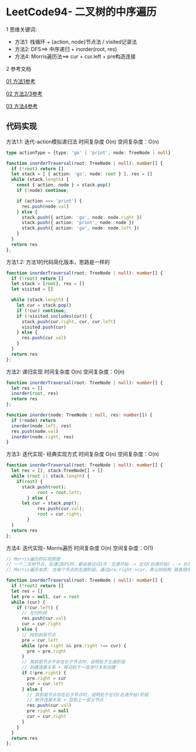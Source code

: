 # LeetCode94- 二叉树的中序遍历


1 思维关键词: 
  - 方法1: 栈循环 + {action, node}节点法 / visited记录法
  - 方法2: DFS==> 中序递归 + inorder(root, res)
  - 方法4: Morris遍历法==> cur + cur.left + pre构造连接
  

2 参考文档

[01 方法1参考](https://leetcode.cn/problems/binary-tree-inorder-traversal/solution/yan-se-biao-ji-fa-yi-chong-tong-yong-qie-jian-ming/)

[02 方法2/3参考](https://leetcode.cn/problems/binary-tree-inorder-traversal/solution/dong-hua-yan-shi-94-er-cha-shu-de-zhong-xu-bian-li/)

[03 方法4参考](https://leetcode.cn/problems/binary-tree-inorder-traversal/solution/er-cha-shu-de-zhong-xu-bian-li-by-leetcode-solutio/)

## 代码实现

方法1.1: 迭代-action模拟递归法  时间复杂度 O(n)  空间复杂度：O(n)

```ts
type actionType = {type: 'go' | 'print', node: TreeNode | null}

function inorderTraversal(root: TreeNode | null): number[] {
  if (!root) return []
  let stack = [ { action: 'go', node: root } ], res = []
  while (stack.length) {
    const { action, node } = stack.pop()
    if (!node) continue;

    if (action === 'print') {
      res.push(node.val)
    } else {
      stack.push({ action: 'go', node: node.right })
      stack.push({ action: 'print', node: node })
      stack.push({ action: 'go', node: node.left })
    }
  }
  return res
};
```

方法1.2: 方法1的代码简化版本，思路是一样的
```ts
function inorderTraversal(root: TreeNode | null): number[] {
  if (!root) return []
  let stack = [root], res = []
  let visited = []

  while (stack.length) {
    let cur = stack.pop()
    if (!cur) continue;
    if (!visited.includes(cur)) {
      stack.push(cur.right, cur, cur.left)
      visited.push(cur)
    } else {
      res.push(cur.val)
    }
  }
  return res
};
```

方法2: 递归实现  时间复杂度 O(n)  空间复杂度：O(n)

```ts
function inorderTraversal(root: TreeNode | null): number[] {
  let res = []
  inorder(root, res)
  return res
};

function inorder(node: TreeNode | null, res: number[]) {
  if (!node) return
  inorder(node.left, res)
  res.push(node.val)
  inorder(node.right, res)
}
```

方法3: 迭代实现- 经典实现方式   时间复杂度 O(n)  空间复杂度：O(n)
```ts
function inorderTraversal(root: TreeNode | null): number[] {
  let res = [], stack:TreeNode[] = []
  while (root || stack.length) {
    if(root) {
      stack.push(root);
			root = root.left;
		} else {
      let cur = stack.pop();
			res.push(cur.val);
			root = cur.right;
		}
  }
  return res
};
```


方法4: 迭代实现- Morris遍历  时间复杂度 O(n)  空间复杂度：O(1)
```ts
// Morris遍历的实现原理
// 一个二叉树节点，在通过DFS时，都会被访问3次：左递开始--> 左归(右递开始) --> 右归
// Morris遍历本质: 在每个节点的左递阶段，通过pre.right->cur，来让树结构 链表顺序化

function inorderTraversal(root: TreeNode | null): number[] {
  if (!root) return []
  let res = []
  let pre = null, cur = root
  while (cur) {
    if (!cur.left) {
      // 左归阶段
      res.push(cur.val)
      cur = cur.right
    } else {
      // 找到前驱节点
      pre = cur.left
      while (pre.right && pre.right !== cur) {
        pre = pre.right
      }
      // 其前驱节点不存在右子节点时，说明处于左递阶段
      // 创建连接关系 + 移动到下一层进行关系创建
      if (!pre.right) {
        pre.right = cur
        cur = cur.left
      } else {
        // 其前驱节点存在右子节点时，说明处于左归(右递开始)阶段
        // 断开连接关系 + 回到上一层父节点
        res.push(cur.val)
        pre.right = null
        cur = cur.right
      }
    }
  }
  return res
};
```
